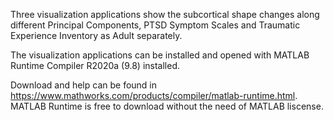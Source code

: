 Three visualization applications show the subcortical shape changes along different Principal Components, PTSD Symptom Scales and Traumatic Experience Inventory as Adult separately.

The visualization applications can be installed and opened with MATLAB Runtime Compiler R2020a (9.8) installed.

Download and help can be found in https://www.mathworks.com/products/compiler/matlab-runtime.html. MATLAB Runtime is free to download without the need of MATLAB liscense.

